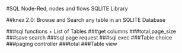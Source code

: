 #SQL Node-Red, nodes and flows SQLITE Library

##knex 2.0: Browse and Search any table in an SQLITE Database

###sql functions + List of Tables
###get columns
###total,page_size
###save search
###sql page request
###sql exec
###Table choice
###paging controller
###total
###Table view
